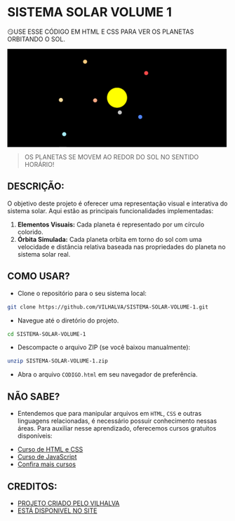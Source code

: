 # SISTEMA SOLAR VOLUME 1
😏USE ESSE CÓDIGO EM HTML E CSS PARA VER OS PLANETAS ORBITANDO O SOL.

<img src="FOTO.png" align="center" width="500"> <br>
> OS PLANETAS SE MOVEM AO REDOR DO SOL NO SENTIDO HORÁRIO!

## DESCRIÇÃO:
O objetivo deste projeto é oferecer uma representação visual e interativa do sistema solar. Aqui estão as principais funcionalidades implementadas:
1. **Elementos Visuais:** Cada planeta é representado por um círculo colorido.
2. **Órbita Simulada:** Cada planeta orbita em torno do sol com uma velocidade e distância relativa baseada nas propriedades do planeta no sistema solar real.

## COMO USAR?
* Clone o repositório para o seu sistema local:

```bash
git clone https://github.com/VILHALVA/SISTEMA-SOLAR-VOLUME-1.git
```

* Navegue até o diretório do projeto.

```bash
cd SISTEMA-SOLAR-VOLUME-1
```

* Descompacte o arquivo ZIP (se você baixou manualmente):

```bash
unzip SISTEMA-SOLAR-VOLUME-1.zip
```
* Abra o arquivo `CODIGO.html` em seu navegador de preferência.

## NÃO SABE?
- Entendemos que para manipular arquivos em `HTML`, `CSS` e outras linguagens relacionadas, é necessário possuir conhecimento nessas áreas. Para auxiliar nesse aprendizado, oferecemos cursos gratuitos disponíveis:
* [Curso de HTML e CSS](https://github.com/VILHALVA/CURSO-DE-HTML-E-CSS)
* [Curso de JavaScript](https://github.com/VILHALVA/CURSO-DE-JAVASCRIPT)
* [Confira mais cursos](https://github.com/VILHALVA?tab=repositories&q=+topic:CURSO)

## CREDITOS:
- [PROJETO CRIADO PELO VILHALVA](https://github.com/VILHALVA)
- [ESTÁ DISPONIVEL NO SITE](https://vilhalva.github.io/STYLER/STYLER.html)


